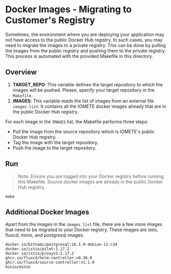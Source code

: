 # Docker Images - Migrating to Customer's Registry

Sometimes, the environment where you are deploying your application may not have access to the public Docker Hub registry. In such cases, you may need to migrate the images to a private registry. This can be done by pulling the images from the public registry and pushing them to the private registry. 
This process is automated with the provided Makefile in this directory.

## Overview

1. **TARGET_REPO**: This variable defines the target repository to which the images will be pushed. Please, specify your target repository in the `Makefile`.
2. **IMAGES**: This variable reads the list of images from an external file `images.list`. It contains all the IOMETE docker images already that are in the public Docker Hub registry.

For each image in the `IMAGES` list, the Makefile performs three steps:
   - Pull the image from the source repository which is IOMETE's public Docker Hub registry.
   - Tag the image with the target repository.
   - Push the image to the target repository.

## Run

> Note: Ensure you are logged into your Docker registry before running this Makefile. Source docker images are already in the public Docker Hub registry.

```shell
make
```


## Additional Docker Images

Apart from the images in the `images.list` file, there are a few more images that need to be migrated to your Docker registry.
These images are istio, fluxcd, minio, and postgresql images.

```shell
docker.io/bitnami/postgresql:16.1.0-debian-11-r24
docker.io/istio/pilot:1.17.2
docker.io/istio/proxyv2:1.17.2
ghcr.io/fluxcd/helm-controller:v0.36.0
ghcr.io/fluxcd/source-controller:v1.1.0
minio/minio
```
